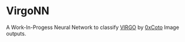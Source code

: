 # VirgoNN
A Work-In-Progess Neural Network to classify [VIRGO](https://github.com/0xCoto/VIRGO) by [0xCoto](https://github.com/0xCoto) Image outputs.
